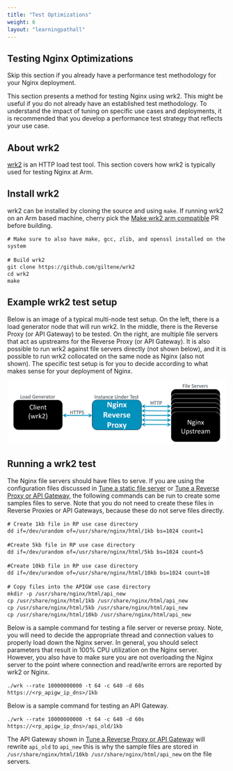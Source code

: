```yaml
---
title: "Test Optimizations"
weight: 6
layout: "learningpathall"
---
```


##  Testing Nginx Optimizations

Skip this section if you already have a performance test methodology for your Nginx deployment.

This section presents a method for testing Nginx using wrk2. This might be useful if you do not already have an established test methodology. To understand the impact of tuning on specific use cases and deployments, it is recommended that you develop a performance test strategy that reflects your use case.

## About wrk2

[wrk2](https://github.com/giltene/wrk2) is an HTTP load test tool. This section covers how wrk2 is typically used for testing Nginx at Arm.

## Install wrk2

wrk2 can be installed by cloning the source and using `make`. If running wrk2 on an Arm based machine, cherry pick the [Make wrk2 arm compatible](https://github.com/giltene/wrk2/pull/110) PR before building.

```
# Make sure to also have make, gcc, zlib, and openssl installed on the system

# Build wrk2
git clone https://github.com/giltene/wrk2
cd wrk2
make
```

## Example wrk2 test setup

Below is an image of a typical multi-node test setup. On the left, there is a load generator node that will run wrk2. In the middle, there is the Reverse Proxy (or API Gateway) to be tested. On the right, are multiple file servers that act as upstreams for the Reverse Proxy (or API Gateway). It is also possible to run wrk2 against file servers directly (not shown below), and it is possible to run wrk2 collocated on the same node as Nginx (also not shown). The specific test setup is for you to decide according to what makes sense for your deployment of Nginx. 

![File Server Before and after Tuning](ExampleTestSetup.png)

## Running a wrk2 test

The Nginx file servers should have files to serve. If you are using the configuration files discussed in [Tune a static file server](../tune_static_file_server) or [Tune a Reverse Proxy or API Gateway](../tune_revprox_and_apigw), the following commands can be run to create some samples files to serve. Note that you do not need to create these files in Reverse Proxies or API Gateways, because these do not serve files directly.

```
# Create 1kb file in RP use case directory
dd if=/dev/urandom of=/usr/share/nginx/html/1kb bs=1024 count=1

#Create 5kb file in RP use case directory
dd if=/dev/urandom of=/usr/share/nginx/html/5kb bs=1024 count=5

#Create 10kb file in RP use case directory
dd if=/dev/urandom of=/usr/share/nginx/html/10kb bs=1024 count=10

# Copy files into the APIGW use case directory
mkdir -p /usr/share/nginx/html/api_new
cp /usr/share/nginx/html/1kb /usr/share/nginx/html/api_new
cp /usr/share/nginx/html/5kb /usr/share/nginx/html/api_new
cp /usr/share/nginx/html/10kb /usr/share/nginx/html/api_new
```

Below is a sample command for testing a file server or reverse proxy. Note, you will need to decide the appropriate thread and connection values to properly load down the Nginx server. In general, you should select parameters that result in 100% CPU utilization on the Nginx server. However, you also have to make sure you are not overloading the Nginx server to the point where connection and read/write errors are reported by wrk2 or Nginx.
```
./wrk --rate 10000000000 -t 64 -c 640 -d 60s https://<rp_apigw_ip_dns>/1kb
```

Below is a sample command for testing an API Gateway.
```
./wrk --rate 10000000000 -t 64 -c 640 -d 60s https://<rp_apigw_ip_dns>/api_old/1kb
```

The API Gateway shown in [Tune a Reverse Proxy or API Gateway](../tune_revprox_and_apigw) will rewrite `api_old` to `api_new` this is why the sample files are stored in `/usr/share/nginx/html/10kb /usr/share/nginx/html/api_new` on the file servers.